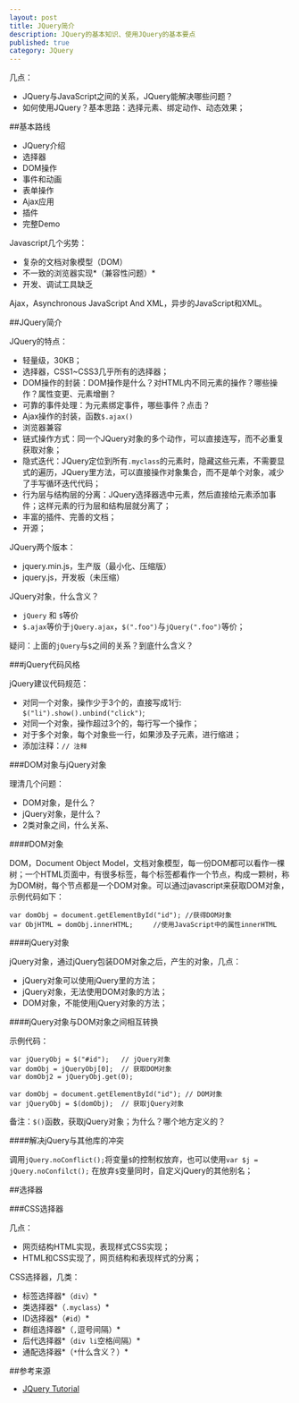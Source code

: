 ```yaml
---
layout: post
title: JQuery简介
description: JQuery的基本知识、使用JQuery的基本要点
published: true
category: JQuery
---
```


几点：

* JQuery与JavaScript之间的关系，JQuery能解决哪些问题？
* 如何使用JQuery？基本思路：选择元素、绑定动作、动态效果；


##基本路线


* JQuery介绍
* 选择器
* DOM操作
* 事件和动画
* 表单操作
* Ajax应用
* 插件
* 完整Demo



Javascript几个劣势：

* 复杂的文档对象模型（DOM）
* 不一致的浏览器实现*（兼容性问题）*
* 开发、调试工具缺乏

Ajax，Asynchronous JavaScript And XML，异步的JavaScript和XML。

##JQuery简介

JQuery的特点：

* 轻量级，30KB；
* 选择器，CSS1~CSS3几乎所有的选择器；
* DOM操作的封装：DOM操作是什么？对HTML内不同元素的操作？哪些操作？属性变更、元素增删？
* 可靠的事件处理：为元素绑定事件，哪些事件？点击？
* Ajax操作的封装，函数`$.ajax()`
* 浏览器兼容
* 链式操作方式：同一个JQuery对象的多个动作，可以直接连写，而不必重复获取对象；
* 隐式迭代：JQuery定位到所有`.myclass`的元素时，隐藏这些元素，不需要显式的遍历，JQuery里方法，可以直接操作对象集合，而不是单个对象，减少了手写循环迭代代码；
* 行为层与结构层的分离：JQuery选择器选中元素，然后直接给元素添加事件；这样元素的行为层和结构层就分离了；
* 丰富的插件、完善的文档；
* 开源；


JQuery两个版本：

* jquery.min.js，生产版（最小化、压缩版）
* jquery.js，开发板（未压缩）


JQuery对象，什么含义？

* `jQuery` 和 `$`等价
* `$.ajax`等价于`jQuery.ajax`，`$(".foo")`与`jQuery(".foo")`等价；

疑问：上面的`jQuery`与`$`之间的关系？到底什么含义？


###jQuery代码风格


jQuery建议代码规范：

* 对同一个对象，操作少于3个的，直接写成1行: `$("li").show().unbind("click")`;
* 对同一个对象，操作超过3个的，每行写一个操作；
* 对于多个对象，每个对象些一行，如果涉及子元素，进行缩进；
* 添加注释：`// 注释`


###DOM对象与jQuery对象

理清几个问题：

* DOM对象，是什么？
* jQuery对象，是什么？
* 2类对象之间，什么关系、


####DOM对象

DOM，Document Object Model，文档对象模型，每一份DOM都可以看作一棵树；一个HTML页面中，有很多标签，每个标签都看作一个节点，构成一颗树，称为DOM树，每个节点都是一个DOM对象。可以通过javascript来获取DOM对象，示例代码如下：

	var domObj = document.getElementById("id");	//获得DOM对象
	var ObjHTML = domObj.innerHTML;		//使用JavaScript中的属性innerHTML


####jQuery对象

jQuery对象，通过jQuery包装DOM对象之后，产生的对象，几点：

* jQuery对象可以使用jQuery里的方法；
* jQuery对象，无法使用DOM对象的方法；
* DOM对象，不能使用jQuery对象的方法；


####jQuery对象与DOM对象之间相互转换

示例代码：

	var jQueryObj = $("#id");	// jQuery对象
	var domObj = jQueryObj[0];	// 获取DOM对象
	var domObj2 = jQueryObj.get(0);

	var domObj = document.getElementById("id");	// DOM对象
	var jQueryObj = $(domObj);	// 获取jQuery对象

备注：`$()`函数，获取jQuery对象；为什么？哪个地方定义的？

####解决jQuery与其他库的冲突

调用`jQuery.noConflict();`将变量`$`的控制权放弃，也可以使用`var $j = jQuery.noConfilct();` 在放弃`$`变量同时，自定义jQuery的其他别名；


##选择器


###CSS选择器

几点：

* 网页结构HTML实现，表现样式CSS实现；
* HTML和CSS实现了，网页结构和表现样式的分离；


CSS选择器，几类：

* 标签选择器*（`div`）*
* 类选择器*（`.myclass`）*
* ID选择器*（`#id`）*
* 群组选择器*（`,`逗号间隔）*
* 后代选择器*（`div li`空格间隔）*
* 通配选择器*（`*`什么含义？）*




##参考来源

* [JQuery Tutorial][JQuery Tutorial]
















[NingG]:    			http://ningg.github.com  "NingG"
[JQuery Tutorial]:		http://www.w3cschool.cc/jquery/jquery-tutorial.html










